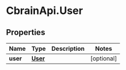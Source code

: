 # CbrainApi.User

## Properties
Name | Type | Description | Notes
------------ | ------------- | ------------- | -------------
**user** | [**User**](User.md) |  | [optional] 


